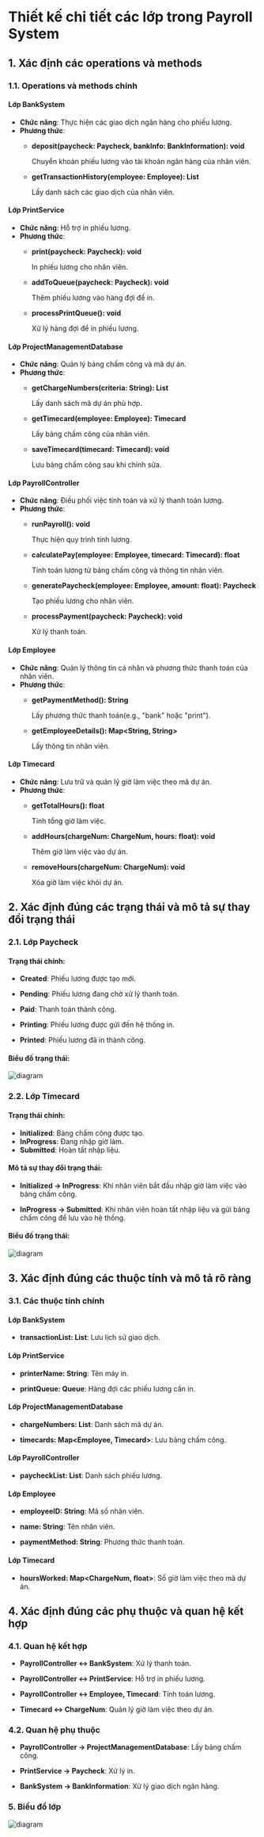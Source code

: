 # Thiết kế chi tiết các lớp trong Payroll System
## 1. Xác định các operations và methods
### 1.1. Operations và methods chính
#### Lớp BankSystem
+ **Chức năng**: Thực hiện các giao dịch ngân hàng cho phiếu lương.
+ **Phương thức**:
     +  **deposit(paycheck: Paycheck, bankInfo: BankInformation): void**

          Chuyển khoản phiếu lương vào tài khoản ngân hàng của nhân viên.

     + **getTransactionHistory(employee: Employee): List<BankTransaction>**

          Lấy danh sách các giao dịch của nhân viên.

#### Lớp PrintService
+ **Chức năng**: Hỗ trợ in phiếu lương.
+ **Phương thức**:
     +  **print(paycheck: Paycheck): void**
   
          In phiếu lương cho nhân viên.
        
     +  **addToQueue(paycheck: Paycheck): void**
       
          Thêm phiếu lương vào hàng đợi để in.
        
     +  **processPrintQueue(): void**
       
          Xử lý hàng đợi để in phiếu lương.

#### Lớp ProjectManagementDatabase
+ **Chức năng**: Quản lý bảng chấm công và mã dự án.
+ **Phương thức**:
    +  **getChargeNumbers(criteria: String): List<ChargeNum>**
      
         Lấy danh sách mã dự án phù hợp.
       
    +  **getTimecard(employee: Employee): Timecard**
      
         Lấy bảng chấm công của nhân viên.
       
    +  **saveTimecard(timecard: Timecard): void**
      
         Lưu bảng chấm công sau khi chỉnh sửa.

#### Lớp PayrollController
+ **Chức năng**: Điều phối việc tính toán và xử lý thanh toán lương.
+ **Phương thức**:
    +  **runPayroll(): void**
      
         Thực hiện quy trình tính lương.
       
    +  **calculatePay(employee: Employee, timecard: Timecard): float**
      
         Tính toán lương từ bảng chấm công và thông tin nhân viên.
       
    +  **generatePaycheck(employee: Employee, amount: float): Paycheck**
      
         Tạo phiếu lương cho nhân viên.
       
    +  **processPayment(paycheck: Paycheck): void**
      
         Xử lý thanh toán.

#### Lớp Employee
+ **Chức năng**: Quản lý thông tin cá nhân và phương thức thanh toán của nhân viên.
+ **Phương thức**:
    +  **getPaymentMethod(): String**
      
         Lấy phương thức thanh toán(e.g., "bank" hoặc "print").
       
    +  **getEmployeeDetails(): Map<String, String>**
      
         Lấy thông tin nhân viên.

#### Lớp Timecard
+ **Chức năng**: Lưu trữ và quản lý giờ làm việc theo mã dự án.
+ **Phương thức**:
    +  **getTotalHours(): float**
      
         Tính tổng giờ làm việc.
       
    +  **addHours(chargeNum: ChargeNum, hours: float): void**
      
         Thêm giờ làm việc vào dự án.
      
    +  **removeHours(chargeNum: ChargeNum): void**
      
         Xóa giờ làm việc khỏi dự án.

## 2. Xác định đúng các trạng thái và mô tả sự thay đổi trạng thái
### 2.1. Lớp Paycheck
#### Trạng thái chính:

+ **Created**: Phiếu lương được tạo mới.

+ **Pending**: Phiếu lương đang chờ xử lý thanh toán.

+ **Paid**: Thanh toán thành công.

+ **Printing**: Phiếu lương được gửi đến hệ thống in.

+ **Printed**: Phiếu lương đã in thành công.

#### Biểu đồ trạng thái:
![diagram](https://www.planttext.com/api/plantuml/png/UhzxlqDnIM9HIMbk3bUqLgo2hgwTWdDHQc99Qeg2bO9tniFTypCLIXxkMfYlK92H-N3N_bA5d6CRZYtCI-VYWga3wGb8pKl9p4i7wd7EAArykBivJw7YuUwr2Zc7zogKP2JcPIYKv1zUcCS5KmVMavW9iYG48GrKUdW1a9DyU0lG0XIrHPbv9H0Bd1xkMb-YS6JYmrtBInKoyxYuu79mXM37U-G3pOAP25G7am6f0daLw3sWVqf0AdObSt4v06q3XG80003__mC0)

### 2.2. Lớp Timecard
#### Trạng thái chính:

+ **Initialized**: Bảng chấm công được tạo.
+ **InProgress**: Đang nhập giờ làm.
+ **Submitted**: Hoàn tất nhập liệu.

#### Mô tả sự thay đổi trạng thái:

+ **Initialized → InProgress**: Khi nhân viên bắt đầu nhập giờ làm việc vào bảng chấm công.

+ **InProgress → Submitted**: Khi nhân viên hoàn tất nhập liệu và gửi bảng chấm công để lưu vào hệ thống.

#### Biểu đồ trạng thái:
![diagram](https://www.planttext.com/api/plantuml/png/UhzxlqDnIM9HIMbk3bUqLgo2hgwTWcTUPabcOavcLMgAWfL2oCDT2_CLaXxkMfoNhf2SyN3Nqbo5vCDRyjAvk90LGZG65EMd5wKM5mFr-G6LhYrGICzyk7kkGixX1RaAPK1cUp8NaYgGfk3IfDpCaXAmNUuFTw_DL3WoyU7kPeMSOnjAkRWGiY2r81TQANZa7rwGfr02T4a9bqDgNWh8xG00003__mC0)

## 3. Xác định đúng các thuộc tính và mô tả rõ ràng
### 3.1. Các thuộc tính chính
#### Lớp BankSystem
+ **transactionList: List<BankTransaction>**: Lưu lịch sử giao dịch.

#### Lớp PrintService
+ **printerName: String**: Tên máy in.

+ **printQueue: Queue<Paycheck>**: Hàng đợi các phiếu lương cần in.

#### Lớp ProjectManagementDatabase
+ **chargeNumbers: List<ChargeNum>**: Danh sách mã dự án.

+ **timecards: Map<Employee, Timecard>**: Lưu bảng chấm công.

#### Lớp PayrollController
+ **paycheckList: List<Paycheck>**: Danh sách phiếu lương.

#### Lớp Employee
+ **employeeID: String**: Mã số nhân viên.

+ **name: String**: Tên nhân viên.

+ **paymentMethod: String**: Phương thức thanh toán.

#### Lớp Timecard
+ **hoursWorked: Map<ChargeNum, float>**: Số giờ làm việc theo mã dự án.

## 4. Xác định đúng các phụ thuộc và quan hệ kết hợp
### 4.1. Quan hệ kết hợp
+ **PayrollController ↔ BankSystem**: Xử lý thanh toán.

+ **PayrollController ↔ PrintService**: Hỗ trợ in phiếu lương.

+ **PayrollController ↔ Employee, Timecard**: Tính toán lương.

+ **Timecard ↔ ChargeNum**: Quản lý giờ làm việc theo dự án.
### 4.2. Quan hệ phụ thuộc
+ **PayrollController → ProjectManagementDatabase**: Lấy bảng chấm công.

+ **PrintService → Paycheck**: Xử lý in.

+ **BankSystem → BankInformation**: Xử lý giao dịch ngân hàng.

### 5. Biểu đồ lớp
![diagram](https://www.planttext.com/api/plantuml/png/Z5PBRjim4Dth5Dp51kmB286HrYcG04tW9W6wdb1ZYur42YJbGYXwiYvwf5wX9CMVPRbf5h7C-Rx7DoF_-VNxHccGkc-RehWYsmQK8hUuPvnf9hWgg3lv2FpjUL0QM_AZ8EPlJRG4he1QhyzCwPBO_zVMyILPDiwPa0exePXUT33G6kbRINR-QKLUJSWztulILR5FiWKRl2p9KR3AfpYWpXBVcM923WjikqOCY2Nvv9-MbphvMNWmEycuVaPvP1GZdCuUedo4rkHwrkRR8RTywR4t1lTn7NeFw9p73BPJ051LBy8bUDUrauAYKhjOUH7i6GZn3Qb-00u7R97hMz3m2YeXeZN80pxsxIjAvKdPXhDDk4NM8WLP6OS7wAu3YIlouWsRHFysJxYWaXc-60IsblCbnelpoUQlArYzlu8Zne3GN_8wPm86APfcAxYsdoZJdNfoCtrEhqxstCSlJg-0GaFx1ZGQyqpRApBRsRuHe2DkZd9Cu4hEPe5Mz5pxm6NImqG8CDWh_eTk8XiXTIGXLBs_dUYQpqXzhFE0kXRLn5QBNZR3am6KmrpFyE0D5-SwwS9Ec-KzA-JETtaVSmvtiPd56Uj9RUVQCjRGZBLE6uiiXh38eaMllWhvXjKuAL7cgx5yhdQXeR4TgcbpPWMCvt4sIv8bSaMI5Z8rIcp54I_7pWs5qyUP39BulE54WGb4yB8GJYASzOCBIl1YtSdMFHl5YSB_IoLnWFBvY1KZ1sdnJJPJji6y9PFKIUTP-PWDABLOnxMNXrsH9soShwfPfuhpFRHUR_8tPqbwXPVyJbvAxtXUslobVSyYhnGnzCq7n_LGXjrYwiH3wn6bNv8QL16_MblYEdKuocoIsn0gA3FZMP7lJDV5L1OEHuZDMvbpdDwChrtS6AZsTyjV0000__y30000)

